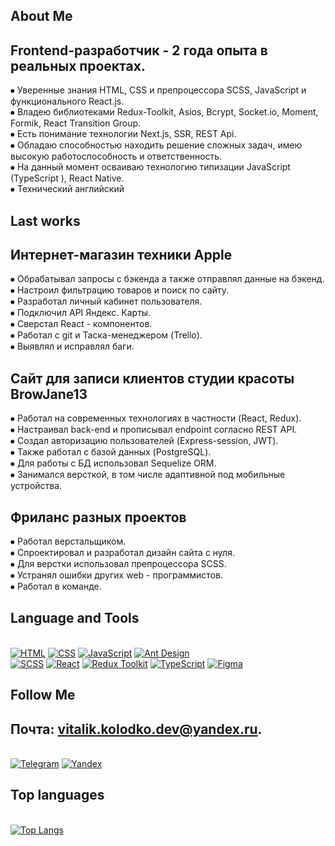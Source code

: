 ## About Me

## Frontend-разработчик - 2 года опыта в реальных проектах.
⦁ Уверенные знания HTML, CSS и препроцессора SCSS, JavaScript и функционального
React.js.\
⦁ Владею библиотеками Redux-Toolkit, Asios, Bcrypt, Socket.io, Moment, Formik, React Transition Group.\
⦁ Есть понимание технологии Next.js, SSR, REST Api.\
⦁ Обладаю способностью находить решение сложных задач, имею высокую
работоспособность и ответственность.\
⦁ На данный момент осваиваю технологию типизации JavaScript (TypeScript ), React
Native. \
⦁ Технический английский

## Last works

## Интернет-магазин техники Apple

⦁ Обрабатывал запросы с бэкенда а также отправлял данные на бэкенд.\
⦁ Настроил фильтрацию товаров и поиск по сайту.\
⦁ Разработал личный кабинет пользователя.\
⦁ Подключил API Яндекс. Карты.\
⦁ Сверстал React - компонентов.\
⦁ Работал с git и Таска-менеджером (Trello).\
⦁ Выявлял и исправлял баги.

## Сайт для записи клиентов студии красоты BrowJane13

⦁ Работал на современных технологиях в частности (React, Redux).\
⦁ Настраивал back-end и прописывал endpoint согласно REST API.\
⦁ Создал авторизацию пользователей (Express-session, JWT).\
⦁ Также работал с базой данных (PostgreSQL).\
⦁ Для работы с БД использовал Sequelize ORM.\
⦁ Занимался версткой, в том числе адаптивной под мобильные
устройства.

## Фриланс разных проектов

⦁ Работал верстальщиком.\
⦁ Спроектировал и разработал дизайн сайта с нуля.\
⦁ Для верстки использовал препроцессора SCSS.\
⦁ Устранял ошибки других web - программистов.\
⦁ Работал в команде.

## Language and Tools
\
[![HTML](https://img.shields.io/badge/-HTML-E34F26?style=for-the-badge&logo=html5&logoColor=FFFFFF&)](https://htmlbase.ru)
[![CSS](https://img.shields.io/badge/-CSS-1572B6?style=for-the-badge&logo=css3&logoColor=FFFFFF)](https://htmlbase.ru)
[![JavaScript](https://img.shields.io/badge/-JavaScript-FFD700?style=for-the-badge&logo=javascript&logoColor=000000)](https://learn.javascript.ru/intro)
[![Ant Design](https://img.shields.io/badge/-Ant_Design-0170FE?style=for-the-badge&logo=antdesign&logoColor=000000)](https://ant.design)  
[![SCSS](https://img.shields.io/badge/-Scss-CC6699?style=for-the-badge&logo=sass&logoColor=FFFFFF)](https://sass-scss.ru)
[![React](https://img.shields.io/badge/-React-61DAFB?style=for-the-badge&logo=react&logoColor=000000)](https://ru.reactjs.org)
[![Redux Toolkit](https://img.shields.io/badge/-Redux-764ABC?style=for-the-badge&logo=redux&logoColor=000000)](https://redux-toolkit.js.org)
[![TypeScript](https://img.shields.io/badge/-TypeScript-3178C6?style=for-the-badge&logo=typescript&logoColor=FFFFFF)](https://www.typescriptlang.org)
[![Figma](https://img.shields.io/badge/-Figma-3178C6?style=for-the-badge&logo=figma&logoColor=FFFFFF)](https://www.figma.com)      

## Follow Me

## Почта: vitalik.kolodko.dev@yandex.ru.
\
[![Telegram](https://img.shields.io/badge/-Telegram-26A5E4?style=for-the-badge&logo=telegram&logoColor=FFFFFF)](https://t.me/SaiLaRN7)
[![Yandex](https://img.shields.io/badge/-Yandex-EA4335?style=for-the-badge&logo=gmail&logoColor=FFFFFF)](https://mail.yandex.ru)

## Top languages
\
[![Top Langs](https://github-readme-stats.vercel.app/api/top-langs/?username=VitalikN7&layout=compact)](https://github.com/anuraghazra/github-readme-stats)
